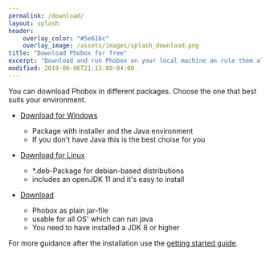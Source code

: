 ```yaml
---
permalink: /download/
layout: splash
header:
    overlay_color: "#5e616c"
    overlay_image: /assets/images/splash_download.png
title: "Download Phobox for free"
excerpt: "Download and run Phobox on your local machine an rule them all."
modified: 2019-06-06T21:13:00-04:00
---
```


You can download Phobox in different packages. Choose the one that best suits your environment.

* [Download for Windows](https://github.com/phoboxhq/phobox/releases/download/v1.0.0/Phobox-1.0.0.msi)
  * Package with installer and the Java environment
  * If you don't have Java this is the best choise for you
  
* [Download for Linux](https://github.com/phoboxhq/phobox/releases/download/v1.0.0/phobox-1.0.0.deb)
  * *.deb-Package for debian-based distributions
  * includes an openJDK 11 and it's easy to install
  
* [Download](https://github.com/phoboxhq/phobox/releases/download/v1.0.0/phobox-server-1.0.0.jar)
  * Phobox as plain jar-file
  * usable for all OS' which can run java
  * You need to have installed a JDK 8 or higher
  
For more guidance after the installation use the [getting started guide](/getting-started).
